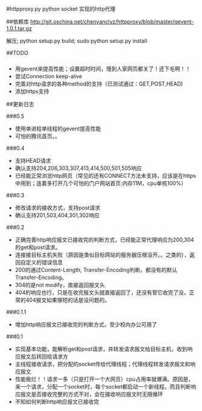 #httpproxy.py
python socket 实现的http代理   

##依赖库
http://git.oschina.net/chenyanclyz/httpproxy/blob/master/gevent-1.0.1.tar.gz

解压; python setup.py build; sudo python setup.py install

##TODO
###
+ 用gevent来提高性能；设置超时时间，慢到人家网页都关了！还下毛啊！！
+ 尝试Connection  keep-alive   
+ 完善对http请求的各种method的支持（已测试通过：GET,POST,HEAD)
+ 添加https支持   

##更新日志

###0.5
+ 使用单进程单线程的gevent提高性能
+ 可怕的腾讯首页。。

###0.4
+ 支持HEAD请求   
+ 确认支持204,206,303,307,413,414,500,501,505响应   
+ 已经能正常浏览http网页（常见的还有CONNECT方法未支持，应该是在https中用到；连着多打开几个可怕的门户网站首页:内存11M，cpu单核100%）

###0.3
+ 修改请求的接收方式，支持post请求
+ 确认支持201,503,404,301,302响应

###0.2 
+ 正确完善http响应报文已接收完的判断方式，已经能正常代理响应为200,304的get和post请求。   
+ 连接接目标主机失败（原因是类似目标网站的服务器压根没开。。之类的），返回自定义的错误信息   
+ 200的通过Content-Length, Transfer-Encoding判断。都没有的默认Transfer-Encoding。   
+ 304的是not modify，直接返回报文头   
+ 404的响应也行，只是在收完报文头就直接返回了，还没有管它收完了没，正常的404报文如果够短的话是没问题的。   

###0.1.1
+ 增加http响应报文已接收完的判断方式，至少校内办公可用了   


###0.1
+ 实现基本功能，能解析get和post请求，并转发请求报文给目标主机，收到响应报文后转回给请求方   
+ 主线程接收请求，把分配的socket传给代理线程；代理线程转发请求报文和响应报文   
+ 性能极烂！！请求一多（只是打开一个大网页）cpu占用率就爆满。原因是，来一个请求，分配一个socket时，每个socket都启动一个新线程。而且判断响应报文是否接收完整的方式不对，会在接收响应报文时无限循环   
+ 不知如何判断http响应报文已接收完   

